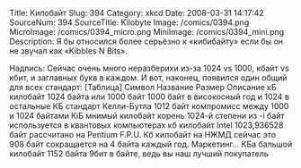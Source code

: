 Title: Килобайт 
Slug: 394 
Category: xkcd 
Date: 2008-03-31 14:17:42 
SourceNum: 394 
SourceTitle: Kilobyte 
Image: /comics/0394.png 
MicroImage: /comics/0394_micro.png 
MiniImage: /comics/0394_mini.png 
Description: Я бы относился более серьёзно к «кибибайту» если бы он не звучал как «Kibbles&nbsp;N&nbsp;Bits». 

Надпись: Сейчас очень много неразберихи из-за 1024 vs 1000, кбайт vs кбит, и заглавных букв в каждом.
И вот, наконец, появился один общий для всех стандарт:
[Таблица]
Символ Название Размер Описание
кБ килобайт 1024 байта или 1000 байт 1000 байт в високосный год и 1024 в остальные
КБ стандарт Келли-Бутла 1012 байт компромисс между 1000 и 1024 байтами
КiБ мнимый килобайт корень 1024-й степени из -i байт используется в квантовых компьютерах
кб килобайт Intel 1023,936528 байт рассчитано на Pentium F.P.U.
Кб килобайт на НЖМД сейчас это 908 байт сокращается на 4 байта каждый год. Маркетинг...
КБа бальшой килобайт 1152 байта 9бит в байте, ведь вы наш лучший покупатель